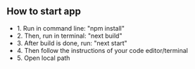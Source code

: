 <h2>How to start app</h2>

<ul>
    <li>1. Run in command line: "npm install"</li>
    <li>2. Then, run in terminal: "next build"</li>
    <li>3. After build is done, run: "next start"</li>
    <li>4. Then follow the instructions of your code editor/terminal</li>
    <li>5. Open local path</li>
</ul>
